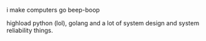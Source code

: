 i make computers go beep-boop

highload python (lol), golang and a lot of system design and system reliability things.
